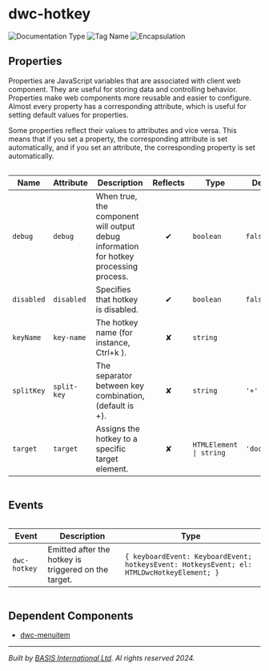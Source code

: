 # dwc-hotkey
![Documentation Type](https://img.shields.io/badge/Documentation-web--components-%23006aff) ![Tag Name](https://img.shields.io/badge/Component-dwc--hotkey-%23006aff)  ![Encapsulation](https://img.shields.io/badge/Encapsulation-shadow-%23006aff)




## Properties 


Properties are JavaScript variables that are associated with client web component.
They are useful for storing data and controlling behavior. Properties make web components more reusable and easier to configure.
Almost every property has a corresponding attribute, which is useful for setting default values for properties.

Some properties reflect their values to attributes and vice versa. This means that if you set a property, the corresponding attribute is set automatically, and if you set an attribute, the corresponding property is set automatically.
<div style="overflow-x: auto;">

| Name         | Attribute     | Description                                                                           | Reflects | Type                      | Default        |
| ------------ | ------------- | ------------------------------------------------------------------------------------- | :------: | ------------------------- | -------------- |
| ``debug``    | ``debug``     | When true, the component will output debug information for hotkey processing process. | &#x2714; | ``boolean``               | ``false``      |
| ``disabled`` | ``disabled``  | Specifies that hotkey is disabled.                                                    | &#x2714; | ``boolean``               | ``false``      |
| ``keyName``  | ``key-name``  | The hotkey name (for instance, Ctrl+k ).                                              | &#x2718; | ``string``                |                |
| ``splitKey`` | ``split-key`` | The separator between key combination, (default is +).                                | &#x2718; | ``string``                | ``'+'``        |
| ``target``   | ``target``    | Assigns the hotkey to a specific target element.                                      | &#x2718; | ``HTMLElement \| string`` | ``'document'`` |


</div>

## Events

<div style="overflow-x: auto;">

| Event          | Description                                          | Type                                                                                        |
| -------------- | ---------------------------------------------------- | ------------------------------------------------------------------------------------------- |
| ``dwc-hotkey`` | Emitted after the hotkey is triggered on the target. | ``{ keyboardEvent: KeyboardEvent; hotkeysEvent: HotkeysEvent; el: HTMLDwcHotkeyElement; }`` |


</div>

## Dependent Components

- [dwc-menuitem](web-components/dwc-menuitem.md)


----------------------------------------------
*Built by [BASIS International Ltd](https://www.basis.cloud/). Al rights reserved 2024.*
